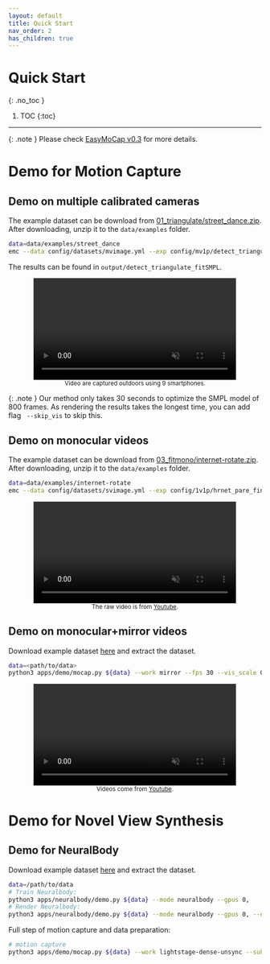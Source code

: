 ```yaml
---
layout: default
title: Quick Start
nav_order: 2
has_children: true
---
```


# Quick Start
{: .no_toc }

1. TOC
{:toc}
---

{: .note }
Please check [EasyMoCap v0.3](../develop/develop.html) for more details.

# Demo for Motion Capture
## Demo on multiple calibrated cameras

The example dataset can be download from [01_triangulate/street_dance.zip](http://gofile.me/66p77/5bnFUgpmq). After downloading, unzip it to the `data/examples` folder.

```bash
data=data/examples/street_dance
emc --data config/datasets/mvimage.yml --exp config/mv1p/detect_triangulate_fitSMPL.yml --root ${data} --subs_vis 07 01 05 03
```

The results can be found in `output/detect_triangulate_fitSMPL`.

<div align="center">
    <video width="80%" playsinline="" autoplay="autoplay" loop="loop" preload="" muted=""><source src="./assets/02_fitsmpl_output.mp4" type="video/mp4">
    </video>
    <br>
    <sup>Video are captured outdoors using 9 smartphones.</sup>
</div>


{: .note }
Our method only takes 30 seconds to optimize the SMPL model of 800 frames. As rendering the results takes the longest time, you can add flag ` --skip_vis` to skip this.

## Demo on monocular videos

The example dataset can be download from [03_fitmono/internet-rotate.zip](http://gofile.me/66p77/5bnFUgpmq). After downloading, unzip it to the `data/examples` folder.

```bash
data=data/examples/internet-rotate
emc --data config/datasets/svimage.yml --exp config/1v1p/hrnet_pare_finetune.yml --root ${data} --ranges 0 500 1 --subs 23EfsN7vEOA+003170+003670
```


<div align="center">
    <video width="80%" playsinline="" autoplay="autoplay" loop="loop" preload="" muted=""><source src="./assets/03_fitmono_smpl.mp4" type="video/mp4">
    </video>
    <br>
    <sup>The raw video is from <a href="https://www.youtube.com/watch?v=23EfsN7vEOA">Youtube</a>.</sup>
</div>

## Demo on monocular+mirror videos

Download example dataset [here](https://zjueducn-my.sharepoint.com/:u:/g/personal/s_q_zju_edu_cn/EZQDFJ-m3gNKiu1lMHMinK4BhsfKOBnCPngEL9mR0OmwZg?e=O5yUo0) and extract the dataset.


```bash
data=<path/to/data>
python3 apps/demo/mocap.py ${data} --work mirror --fps 30 --vis_scale 0.5
```

<div align="center">
    <video width="80%" playsinline="" autoplay="autoplay" loop="loop" preload="" muted=""><source src="../videos/mirror-test-youtube.mp4" type="video/mp4">
    </video>
    <br>
    <sup>Videos come from <a href="https://www.youtube.com/watch?v=hVDPS-f6K5o">Youtube</a>.</sup>
</div>

# Demo for Novel View Synthesis

## Demo for NeuralBody


Download example dataset [here]() and extract the dataset.

```bash
data=/path/to/data
# Train Neuralbody:
python3 apps/neuralbody/demo.py ${data} --mode neuralbody --gpus 0,
# Render Neuralbody:
python3 apps/neuralbody/demo.py ${data} --mode neuralbody --gpus 0, --demo
```

Full step of motion capture and data preparation:
```bash
# motion capture
python3 apps/demo/mocap.py ${data} --work lightstage-dense-unsync --subs_vis 01 07 13 19 --disable_crop

```
<!-- ## Demo on static mesh

Download example mesh [here](https://zjueducn-my.sharepoint.com/:u:/g/personal/s_q_zju_edu_cn/Ea1qJYUnhcJLiQEZIHd6atYBKeYKVWNEHAw23dpAGNKQwg?e=taa4KU) and extract the dataset.

```bash
# Render the example mesh `xuzhen`
data=/path/to/data
python3 apps/vis/render_mesh.py ${data}/meshes/xuzhen --start -110 --up x --num 180
# Extract the keypoints if you use your own renderer datasets

```

After this, run our code to recover the pose parameters.

```bash
python3 apps/demo/mocap.py ${data} --mode scan --mono --render_side
```

The results in `${data}/output-mono-scan/smplmesh/xuzhen.mp4`:
 -->


<!-- ## Demo on monocular Mirrored-Human datasets

Download demo dataset [here](xxx) and extract the dataset.

```bash
python3 apps/demo/mocap.py ${data} --work mirror --mono
```

Results can be found in `${data}/output-mirror`.

<div align="center">
    <video width="70%" playsinline="" autoplay="autoplay" loop="loop" preload="" muted=""><source src="../videos/mocap-handr-k3d.mp4" type="video/mp4">
    </video>
    <br>
    <sup>Input 3D keypoints(left) and output MANO mesh(right) without smoothing.</sup>
    <br>
    <sup>Data comes from <a href="https://mks0601.github.io/InterHand2.6M/">InterHand2.6M dataset</a>/test/Capture0/ROM04_RT_Occlusion.</sup>
</div>


## Demo on 3D hand keypoints

Download demo dataset [here](../datasets/ROM04_RT_Occlusion.zip) and extract the dataset.

```bash
data=/path/to/ROM04_RT_Occlusion
python3 apps/fit/run_mocap.py ${data} --mode handr-kpts3d
```

Results can be found in `${data}/output-handr-kpts3d`.

<div align="center">
    <video width="70%" playsinline="" autoplay="autoplay" loop="loop" preload="" muted=""><source src="../videos/mocap-handr-k3d.mp4" type="video/mp4">
    </video>
    <br>
    <sup>Input 3D keypoints(left) and output MANO mesh(right) without smoothing.</sup>
    <br>
    <sup>Data comes from <a href="https://mks0601.github.io/InterHand2.6M/">InterHand2.6M dataset</a>/test/Capture0/ROM04_RT_Occlusion.</sup>
</div> -->
<!-- 
## Demo for Neuralbody

Prepare data:

```bash
python3 apps/postprocess/write_vertices.py ${data}/output-vposer-3d/smpl ${data}/output-vposer-3d/vertices --cfg_model ${data}/output-vposer-3d/cfg_model.yml --mode vertices
```

```bash
data=/path/to/data
# Train Neuralbody:
python3 apps/neuralbody/demo.py ${data} --mode neuralbody --gpus 0,
# Render Neuralbody:
python3 apps/neuralbody/demo.py ${data} --mode neuralbody --gpus 0, --demo
```

You can replace the mode `neuralbody` to `aninerf`

```bash
data=/path/to/data
# Train Animatable-NeRF:
python3 apps/neuralbody/demo.py ${data} --mode aninerf --gpus 0,
# Render Animatable-NeRF:
python3 apps/neuralbody/demo.py ${data} --mode aninerf --gpus 0, --demo
``` -->